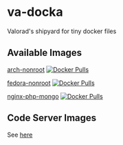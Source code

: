 # va-docka
Valorad's shipyard for tiny docker files

## Available Images
[arch-nonroot](https://github.com/valorad/va-docka/blob/master/arch-nonroot) [![Docker Pulls](https://img.shields.io/docker/pulls/valorad/fedora-nonroot.svg?style=flat-square)](https://hub.docker.com/r/valorad/arch-nonroot/)

[fedora-nonroot](https://github.com/valorad/va-docka/blob/master/fedora-nonroot) [![Docker Pulls](https://img.shields.io/docker/pulls/valorad/fedora-nonroot.svg?style=flat-square)](https://hub.docker.com/r/valorad/fedora-nonroot/)

[nginx-php-mongo](https://github.com/valorad/va-docka/blob/master/nginx-php-mongo) [![Docker Pulls](https://img.shields.io/docker/pulls/valorad/nginx-php-mongo.svg?style=flat-square)](https://hub.docker.com/r/valorad/nginx-php-mongo/)
 
## Code Server Images 

See [here](code-server/readme.md)